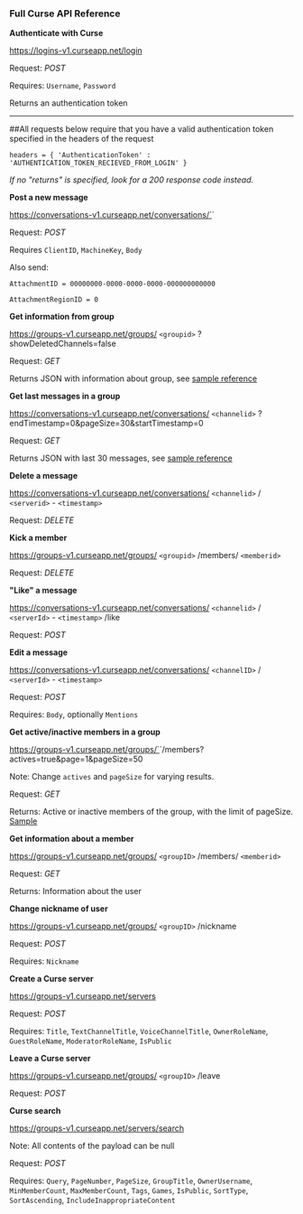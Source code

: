 ### Full Curse API Reference

**Authenticate with Curse**

https://logins-v1.curseapp.net/login

Request: *POST*

Requires: `Username`, `Password`

Returns an authentication token

---

##All requests below require that you have a valid authentication token specified in the headers of the request

`headers = { 'AuthenticationToken' : 'AUTHENTICATION_TOKEN_RECIEVED_FROM_LOGIN' }`

*If no "returns" is specified, look for a 200 response code instead.*

**Post a new message**

https://conversations-v1.curseapp.net/conversations/`<channelid>`

Request: *POST*

Requires `ClientID`, `MachineKey`, `Body`

Also send:

`AttachmentID = 00000000-0000-0000-0000-000000000000`

`AttachmentRegionID = 0`

**Get information from group**

https://groups-v1.curseapp.net/groups/ `<groupid>` ?showDeletedChannels=false

Request: *GET*

Returns JSON with information about group, see [sample reference](http://pastebin.com/jwBbuawZ)

**Get last messages in a group**

https://conversations-v1.curseapp.net/conversations/ `<channelid>` ?endTimestamp=0&pageSize=30&startTimestamp=0

Request: *GET*

Returns JSON with last 30 messages, see [sample reference](http://pastebin.com/YqV4Dy3D)

**Delete a message**

https://conversations-v1.curseapp.net/conversations/ `<channelid>` / `<serverid>` - `<timestamp>`

Request: *DELETE*

**Kick a member**

https://groups-v1.curseapp.net/groups/ `<groupid>` /members/ `<memberid>`

Request: *DELETE*

**"Like" a message**

https://conversations-v1.curseapp.net/conversations/ `<channelid>` / `<serverId>` - `<timestamp>` /like

Request: *POST*

**Edit a message**

https://conversations-v1.curseapp.net/conversations/ `<channelID>` / `<serverId>` - `<timestamp>`

Request: *POST*

Requires: `Body`, optionally `Mentions`

**Get active/inactive members in a group**

https://groups-v1.curseapp.net/groups/`<channelid>`/members?actives=true&page=1&pageSize=50

Note: Change `actives` and `pageSize` for varying results.

Request: *GET*

Returns: Active or inactive members of the group, with the limit of pageSize. [Sample](http://pastebin.com/Sn9iMFN1)

**Get information about a member**

https://groups-v1.curseapp.net/groups/ `<groupID>` /members/ `<memberid>`

Request: *GET*

Returns: Information about the user

**Change nickname of user**

https://groups-v1.curseapp.net/groups/ `<groupID>` /nickname

Request: *POST*

Requires: `Nickname`

**Create a Curse server**

https://groups-v1.curseapp.net/servers

Request: *POST*

Requires: `Title`, `TextChannelTitle`, `VoiceChannelTitle`, `OwnerRoleName`, `GuestRoleName`, `ModeratorRoleName`, `IsPublic`

**Leave a Curse server**

https://groups-v1.curseapp.net/groups/ `<groupID>` /leave

Request: *POST*

**Curse search**

https://groups-v1.curseapp.net/servers/search

Note: All contents of the payload can be null

Request: *POST*

Requires: `Query`, `PageNumber`, `PageSize`, `GroupTitle`, `OwnerUsername`, `MinMemberCount`, `MaxMemberCount`, `Tags`, `Games`, `IsPublic`, `SortType`, `SortAscending`, `IncludeInappropriateContent`
